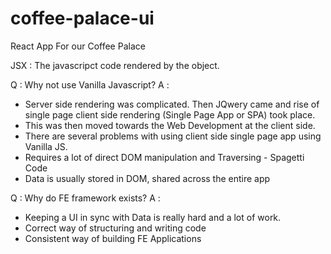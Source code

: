 # coffee-palace-ui
React App For our Coffee Palace 

JSX  : The javascripct code rendered by the object.

Q : Why not use Vanilla Javascript?
A : 
  - Server side rendering was complicated. Then JQwery came and rise of single page client side rendering (Single Page App or SPA) took place.
  - This was then moved towards the Web Development at the client side.
  - There are several problems with using client side single page app using Vanilla JS.
  - Requires a lot of direct DOM manipulation and Traversing - Spagetti Code
  - Data is usually stored in DOM, shared across the entire app

    
Q : Why do FE framework exists?
A : 
   - Keeping a UI in sync with Data is really hard and a lot of work.
   - Correct way of structuring and writing code
   - Consistent way of building FE Applications

    
    
